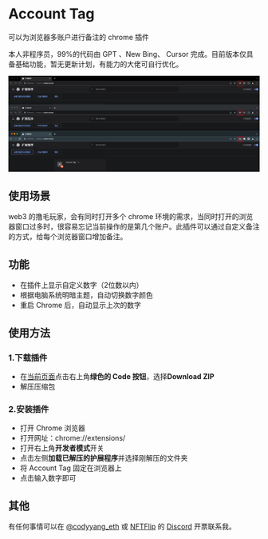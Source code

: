 # Account Tag

可以为浏览器多账户进行备注的 chrome 插件

本人非程序员，99%的代码由 GPT 、New Bing、 Cursor 完成。目前版本仅具备基础功能，暂无更新计划，有能力的大佬可自行优化。

![](https://github.com/iCodyYang/IMG/blob/5034c330b8a3a28ffc90f2bb04c232555794f652/Account-Tag1.png)

## 使用场景

web3 的撸毛玩家，会有同时打开多个 chrome 环境的需求，当同时打开的浏览器窗口过多时，很容易忘记当前操作的是第几个账户。此插件可以通过自定义备注的方式，给每个浏览器窗口增加备注。

## 功能
- 在插件上显示自定义数字（2位数以内）
- 根据电脑系统明暗主题，自动切换数字颜色
- 重启 Chrome 后，自动显示上次的数字


## 使用方法
### 1.下载插件
- 在[当前页面](https://github.com/iCodyYang/Account-Tag)点击右上角**绿色的 Code 按钮**，选择**Download ZIP**
- 解压压缩包
### 2.安装插件
- 打开 Chrome 浏览器
- 打开网址：chrome://extensions/
- 打开右上角**开发者模式**开关
- 点击左侧**加载已解压的护展程序**并选择刚解压的文件夹
- 将 Account Tag 固定在浏览器上
- 点击输入数字即可

## 其他
有任何事情可以在 [@codyyang_eth](https://twitter.com/codyyang_eth) 或 [NFTFlip](https://review.nftflip.ai/) 的 [Discord](https://discord.gg/nftflip) 开票联系我。
